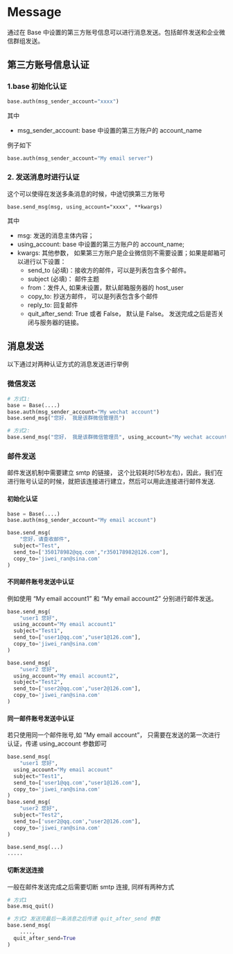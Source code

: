 # Message

通过在 Base 中设置的第三方账号信息可以进行消息发送。包括邮件发送和企业微信群组发送。

## 第三方账号信息认证

### 1.base 初始化认证

```python
base.auth(msg_sender_account="xxxx")
```

其中

* msg_sender_account: base 中设置的第三方账户的 account_name

例子如下

```python
base.auth(msg_sender_account="My email server")
```

### 2. 发送消息时进行认证

这个可以使得在发送多条消息的时候，中途切换第三方账号

```
base.send_msg(msg, using_account="xxxx", **kwargs)
```

其中

* msg: 发送的消息主体内容；
* using_account: base 中设置的第三方账户的 account_name;
* kwargs: 其他参数， 如果第三方账户是企业微信则不需要设置；如果是邮箱可以进行以下设置：
  * send_to (必填)：接收方的邮件，可以是列表包含多个邮件。
  * subject  (必填)： 邮件主题
  * from：发件人, 如果未设置，默认邮箱服务器的 host_user
  * copy_to: 抄送方邮件， 可以是列表包含多个邮件
  * reply_to: 回复邮件
  * quit_after_send: True 或者 False， 默认是 False。 发送完成之后是否关闭与服务器的链接。

## 消息发送

以下通过对两种认证方式的消息发送进行举例

### 微信发送

```python
# 方式1:
base = Base(....)
base.auth(msg_sender_account="My wechat account")
base.send_msg("您好， 我是该群微信管理员")

# 方式2:
base.send_msg("您好， 我是该群微信管理员", using_account="My wechat account")
```

### 邮件发送

邮件发送机制中需要建立 smtp 的链接， 这个比较耗时(5秒左右)，因此，我们在进行账号认证的时候，就把该连接进行建立，然后可以用此连接进行邮件发送.

#### 初始化认证

```python
base = Base(....)
base.auth(msg_sender_account="My email account")

base.send_msg(
	"您好，请查收邮件",
  subject="Test",
  send_to=['350178982@qq.com',"r350178982@126.com"],
  copy_to='jiwei_ran@sina.com'
)
```

#### 不同邮件账号发送中认证

例如使用 “My email account1” 和 “My email account2” 分别进行邮件发送。

```python
base.send_msg(
	"user1 您好",
  using_account="My email account1"
  subject="Test1",
  send_to=['user1@qq.com',"user1@126.com"],
  copy_to='jiwei_ran@sina.com'
)

base.send_msg(
	"user2 您好",
  using_account="My email account2",
  subject="Test2",
  send_to=['user2@qq.com',"user2@126.com"],
  copy_to='jiwei_ran@sina.com'
)
```

#### 同一邮件账号发送中认证

若只使用同一个邮件账号,如 “My email account”， 只需要在发送的第一次进行认证，传递 using_account 参数即可

```python
base.send_msg(
	"user1 您好",
  using_account="My email account"
  subject="Test1",
  send_to=['user1@qq.com',"user1@126.com"],
  copy_to='jiwei_ran@sina.com'
)
base.send_msg(
	"user2 您好",
  subject="Test2",
  send_to=['user2@qq.com',"user2@126.com"],
  copy_to='jiwei_ran@sina.com'
)

base.send_msg(...)
.....
```

#### 切断发送连接

一般在邮件发送完成之后需要切断 smtp 连接, 同样有两种方式

```python
# 方式1 
base.msq_quit()

# 方式2 发送完最后一条消息之后传递 quit_after_send 参数
base.send_msg(
	....,
  quit_after_send=True
)
```




